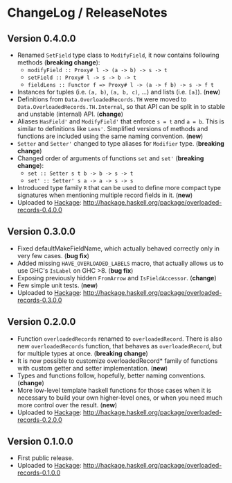 # ChangeLog / ReleaseNotes


## Version 0.4.0.0

* Renamed `SetField` type class to `ModifyField`, it now contains following
  methods (**breaking change**):
    * `modifyField :: Proxy# l -> (a -> b) -> s -> t`
    * `setField :: Proxy# l -> s -> b -> t`
    * `fieldLens :: Functor f => Proxy# l -> (a -> f b) -> s -> f t`
* Instances for tuples (i.e. `(a, b)`, `(a, b, c)`, ...) and lists (i.e.
  `[a]`). (**new**)
* Definitions from `Data.OverloadedRecords.TH` were moved to
  `Data.OverloadedRecords.TH.Internal`, so that API can be split in to stable
  and unstable (internal) API. (**change**)
* Aliases `HasField'` and `ModifyField'` that enforce `s = t` and `a = b`. This
  is similar to definitions like `Lens'`. Simplified versions of methods and
  functions are included using the same naming convention. (**new**)
* `Setter` and `Setter'` changed to type aliases for `Modifier` type.
  (**breaking change**)
* Changed order of arguments of functions `set` and `set'` (**breaking
  change**):
    * `set :: Setter s t b -> b -> s -> t`
    * `set' :: Setter' s a -> a -> s -> s`
* Introduced type family `R` that can be used to define more compact type
  signatures when mentioning multiple record fields in it. (**new**)
* Uploaded to [Hackage][]:
  <http://hackage.haskell.org/package/overloaded-records-0.4.0.0>


## Version 0.3.0.0

* Fixed defaultMakeFieldName, which actually behaved correctly only in very few
  cases. (**bug fix**)
* Added missing `HAVE_OVERLOADED_LABELS` macro, that actually allows us to use
  GHC's `IsLabel` on GHC >8. (**bug fix**)
* Exposing previously hidden `FromArrow` and `IsFieldAccessor`. (**change**)
* Few simple unit tests. (**new**)
* Uploaded to [Hackage][]:
  <http://hackage.haskell.org/package/overloaded-records-0.3.0.0>


## Version 0.2.0.0

* Function `overloadedRecords` renamed to `overloadedRecord`. There is also new
  `overloadedRecords` function, that behaves as `overloadedRecord`, but for
  multiple types at once. (**breaking change**)
* It is now possible to customize overloadedRecord\* family of functions with
  custom getter and setter implementation. (**new**)
* Types and functions follow, hopefully, better naming conventions. (**change**)
* More low-level template haskell functions for those cases when it is
  necessary to build your own higher-level ones, or when you need much more
  control over the result. (**new**)
* Uploaded to [Hackage][]:
  <http://hackage.haskell.org/package/overloaded-records-0.2.0.0>


## Version 0.1.0.0

* First public release.
* Uploaded to [Hackage][]:
  <http://hackage.haskell.org/package/overloaded-records-0.1.0.0>



[Hackage]:
  http://hackage.haskell.org/
  "HackageDB (or just Hackage) is a collection of releases of Haskell packages."
